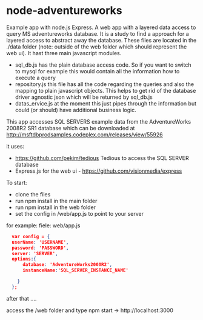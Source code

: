 node-adventureworks
===================

Example app with node.js Express. A web app with a layered data access to query MS adventureworks database.
It is a study to find a approach for a layered access to abstract away the database. These files are located in the ./data folder (note: outside of the web folder which should represent the web ui).
It hast three main javascript modules.
 - sql_db.js
   has the plain database access code. So if you want to switch to mysql for example this would contain all the information how to execute a query
 - repository.js
   this file has all the code regarding the queries and also the mapping to plain javascript objects. This helps to get rid of the database driver agnostic json which will be returned by sql_db.js
 - datas_ervice.js
   at the moment this just pipes through the information but could (or should) have additional business logic.


This app accesses SQL SERVERS example data from the AdventureWorks 2008R2 SR1 database which can be downloaded at http://msftdbprodsamples.codeplex.com/releases/view/55926

it uses:
  - https://github.com/pekim/tedious Tedious to access the SQL SERVER database
  - Express.js for the web ui - https://github.com/visionmedia/express
  

To start:
  - clone the files
  - run npm install in the main folder
  - run npm install in the web folder
  - set the config in /web/app.js to point to your server
  
  for example:
  fiele: web/app.js
  ```json
    var config = {
    userName: 'USERNAME',
    password: 'PASSWORD',
    server: 'SERVER',
    options:{
        database: 'AdventureWorks2008R2',
        instanceName:'SQL_SERVER_INSTANCE_NAME'

      }
    };
  ```

after that ....

access the /web folder and type 
npm start -> http://localhost:3000
  
